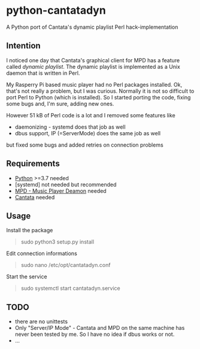 # python-cantatadyn
A Python port of Cantata's dynamic playlist Perl hack-implementation


## Intention
I noticed one day that Cantata's graphical client for MPD has a feature
called *dynamic playlist*. The dynamic playlist is implemented as a
Unix daemon that is written in Perl.

My Rasperry Pi based music player had no Perl packages installed.
Ok, that's not really a problem, but I was curious. Normally it is
not so difficult to port Perl to Python (which is installed).
So I started porting the code, fixing some bugs and, I'm sure,
adding new ones.

However 51 kB of Perl code is a lot and I removed some features like
- daemonizing - systemd does that job as well
- dbus support, IP (=ServerMode) does the same job as well

but fixed some bugs and added retries on connection problems


## Requirements
- [Python](https://python.org) >=3.7 needed
- [systemd] not needed but recommended
- [MPD - Music Player Deamon](https://github.com/MusicPlayerDaemon/MPD) needed
- [Cantata](https://raw.githubu.com/CDrummond/cantata) needed


## Usage
Install the package
 >sudo python3 setup.py install

Edit connection informations
 >sudo nano /etc/opt/cantatadyn.conf

Start the service
 >sudo systemctl start cantatadyn.service


## TODO
- there are no unittests
- Only "Server/IP Mode" - Cantata and MPD on the same machine has never been
  tested by me. So I have no idea if dbus works or not.
- ...
